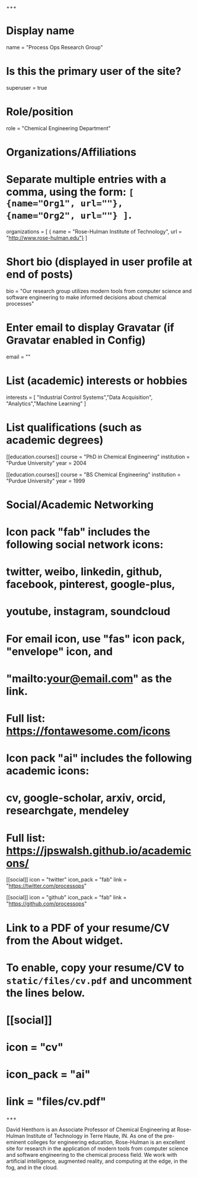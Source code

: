 +++
# Display name
name = "Process Ops Research Group"

# Is this the primary user of the site?
superuser = true

# Role/position
role = "Chemical Engineering Department"

# Organizations/Affiliations
#   Separate multiple entries with a comma, using the form: `[ {name="Org1", url=""}, {name="Org2", url=""} ]`.
organizations = [ { name = "Rose-Hulman Institute of Technology", url = "http://www.rose-hulman.edu"} ]

# Short bio (displayed in user profile at end of posts)
bio = "Our research group utilizes modern tools from computer science and software engineering to make informed decisions about chemical processes"

# Enter email to display Gravatar (if Gravatar enabled in Config)
email = ""

# List (academic) interests or hobbies
interests = [
  "Industrial Control Systems","Data Acquisition", "Analytics","Machine Learning"
]

# List qualifications (such as academic degrees)
[[education.courses]]
  course = "PhD in Chemical Engineering"
  institution = "Purdue University"
  year = 2004

[[education.courses]]
  course = "BS Chemical Engineering"
  institution = "Purdue University"
  year = 1999

# Social/Academic Networking
#
# Icon pack "fab" includes the following social network icons:
#
#   twitter, weibo, linkedin, github, facebook, pinterest, google-plus,
#   youtube, instagram, soundcloud
#
#   For email icon, use "fas" icon pack, "envelope" icon, and
#   "mailto:your@email.com" as the link.
#
#   Full list: https://fontawesome.com/icons
#
# Icon pack "ai" includes the following academic icons:
#
#   cv, google-scholar, arxiv, orcid, researchgate, mendeley
#
#   Full list: https://jpswalsh.github.io/academicons/

[[social]]
  icon = "twitter"
  icon_pack = "fab"
  link = "https://twitter.com/processops"

[[social]]
  icon = "github"
  icon_pack = "fab"
  link = "https://github.com/processops"

# Link to a PDF of your resume/CV from the About widget.
# To enable, copy your resume/CV to `static/files/cv.pdf` and uncomment the lines below.
# [[social]]
#   icon = "cv"
#   icon_pack = "ai"
#   link = "files/cv.pdf"

+++

David Henthorn is an Associate Professor of Chemical Engineering at Rose-Hulman Institute of Technology in Terre Haute, IN. As one of the pre-eminent colleges for engineering education, Rose-Hulman is an excellent site for research in the application of modern tools from computer science and software engineering to the chemical process field. We work with artificial intelligence, augmented reality, and computing at the edge, in the fog, and in the cloud. 

